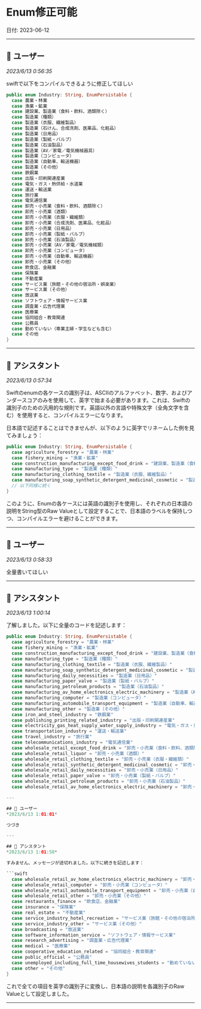 # Enum修正可能

日付: 2023-06-12

---

## 👤 ユーザー
*2023/6/13 0:56:35*

swiftで以下をコンパイルできるように修正してほしい

```swift
public enum Industry: String, EnumPersistable {
  case 農業・林業
  case 漁業・鉱業
  case 建設業、製造業（食料・飲料、酒類除く）
  case 製造業（種類）
  case 製造業（衣服、繊維製品）
  case 製造業（石けん、合成洗剤、医薬品、化粧品）
  case 製造業（日用品）
  case 製造業（製紙・バルブ）
  case 製造業（石油製品）
  case 製造業（AV／家電／電気機械器具）
  case 製造業（コンピュータ）
  case 製造業（自動車、輸送機器）
  case 製造業（その他）
  case 鉄鋼業
  case 出版・印刷関連産業
  case 電気・ガス・熱供給・水道業
  case 運送・輸送業
  case 旅行業
  case 電気通信業
  case 卸売・小売業（食料・飲料、酒類除く）
  case 卸売・小売業（酒類）
  case 卸売・小売業（衣服・繊維類）
  case 卸売・小売業（合成洗剤、医薬品、化粧品）
  case 卸売・小売業（日用品）
  case 卸売・小売業（製紙・バルブ）
  case 卸売・小売業（石油製品）
  case 卸売・小売業（AV／家電／電気機械類）
  case 卸売・小売業（コンピュータ）
  case 卸売・小売業（自動車、輸送機器）
  case 卸売・小売業（その他）
  case 飲食店、金融業
  case 保険業
  case 不動産業
  case サービス業（旅館・その他の宿泊所・娯楽業）
  case サービス業（その他）
  case 放送業
  case ソフトウェア・情報サービス業
  case 調査業・広告代理業
  case 医療業
  case 協同組合・教育関連
  case 公務員
  case 勤めていない（専業主婦・学生なども含む）
  case その他
}
```

---

## 🤖 アシスタント
*2023/6/13 0:57:34*

Swiftのenumの各ケースの識別子は、ASCIIのアルファベット、数字、およびアンダースコアのみを使用して、英字で始まる必要があります。これは、Swiftの識別子のための汎用的な規則です。英語以外の言語や特殊文字（全角文字を含む）を使用すると、コンパイルエラーになります。

日本語で記述することはできませんが、以下のように英字でリネームした例を見てみましょう：

```swift
public enum Industry: String, EnumPersistable {
  case agriculture_forestry = "農業・林業"
  case fishery_mining = "漁業・鉱業"
  case construction_manufacturing_except_food_drink = "建設業、製造業（食料・飲料、酒類除く）"
  case manufacturing_type = "製造業（種類）"
  case manufacturing_clothing_textile = "製造業（衣服、繊維製品）"
  case manufacturing_soap_synthetic_detergent_medicinal_cosmetic = "製造業（石けん、合成洗剤、医薬品、化粧品）"
  // 以下同様に続く
}
```

このように、Enumの各ケースには英語の識別子を使用し、それぞれの日本語の説明をString型のRaw Valueとして設定することで、日本語のラベルを保持しつつ、コンパイルエラーを避けることができます。

---

## 👤 ユーザー
*2023/6/13 0:58:33*

全量書いてほしい

---

## 🤖 アシスタント
*2023/6/13 1:00:14*

了解しました。以下に全量のコードを記述します：

```swift
public enum Industry: String, EnumPersistable {
  case agriculture_forestry = "農業・林業"
  case fishery_mining = "漁業・鉱業"
  case construction_manufacturing_except_food_drink = "建設業、製造業（食料・飲料、酒類除く）"
  case manufacturing_type = "製造業（種類）"
  case manufacturing_clothing_textile = "製造業（衣服、繊維製品）"
  case manufacturing_soap_synthetic_detergent_medicinal_cosmetic = "製造業（石けん、合成洗剤、医薬品、化粧品）"
  case manufacturing_daily_necessities = "製造業（日用品）"
  case manufacturing_paper_valve = "製造業（製紙・バルブ）"
  case manufacturing_petroleum_products = "製造業（石油製品）"
  case manufacturing_av_home_electronics_electric_machinery = "製造業（AV／家電／電気機械器具）"
  case manufacturing_computer = "製造業（コンピュータ）"
  case manufacturing_automobile_transport_equipment = "製造業（自動車、輸送機器）"
  case manufacturing_other = "製造業（その他）"
  case iron_and_steel_industry = "鉄鋼業"
  case publishing_printing_related_industry = "出版・印刷関連産業"
  case electricity_gas_heat_supply_water_supply_industry = "電気・ガス・熱供給・水道業"
  case transportation_industry = "運送・輸送業"
  case travel_industry = "旅行業"
  case telecommunications_industry = "電気通信業"
  case wholesale_retail_except_food_drink = "卸売・小売業（食料・飲料、酒類除く）"
  case wholesale_retail_liquor = "卸売・小売業（酒類）"
  case wholesale_retail_clothing_textile = "卸売・小売業（衣服・繊維類）"
  case wholesale_retail_synthetic_detergent_medicinal_cosmetic = "卸売・小売業（合成洗剤、医薬品、化粧品）"
  case wholesale_retail_daily_necessities = "卸売・小売業（日用品）"
  case wholesale_retail_paper_valve = "卸売・小売業（製紙・バルブ）"
  case wholesale_retail_petroleum_products = "卸売・小売業（石油製品）"
  case wholesale_retail_av_home_electronics_electric_machinery = "卸売・小売業

---

## 👤 ユーザー
*2023/6/13 1:01:01*

つづき

---

## 🤖 アシスタント
*2023/6/13 1:01:58*

すみません、メッセージが途切れました。以下に続きを記述します：

```swift
  case wholesale_retail_av_home_electronics_electric_machinery = "卸売・小売業（AV／家電／電気機械器具）"
  case wholesale_retail_computer = "卸売・小売業（コンピュータ）"
  case wholesale_retail_automobile_transport_equipment = "卸売・小売業（自動車、輸送機器）"
  case wholesale_retail_other = "卸売・小売業（その他）"
  case restaurants_finance = "飲食店、金融業"
  case insurance = "保険業"
  case real_estate = "不動産業"
  case service_industry_hotel_recreation = "サービス業（旅館・その他の宿泊所・娯楽業）"
  case service_industry_other = "サービス業（その他）"
  case broadcasting = "放送業"
  case software_information_service = "ソフトウェア・情報サービス業"
  case research_advertising = "調査業・広告代理業"
  case medical = "医療業"
  case cooperative_education_related = "協同組合・教育関連"
  case public_official = "公務員"
  case unemployed_including_full_time_housewives_students = "勤めていない（専業主婦・学生なども含む）"
  case other = "その他"
}
```
これで全ての項目を英字の識別子に変換し、日本語の説明を各識別子のRaw Valueとして設定しました。

---
